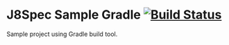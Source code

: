 J8Spec Sample Gradle [![Build Status](https://travis-ci.org/tprado/j8spec-sample-gradle.svg?branch=master)](https://travis-ci.org/tprado/j8spec-sample-gradle)
====================

Sample project using Gradle build tool.
